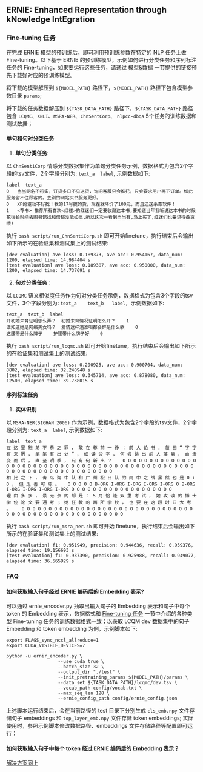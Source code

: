 ## ERNIE: **E**nhanced **R**epresentation through k**N**owledge **I**nt**E**gration


### Fine-tuning 任务

在完成 ERNIE 模型的预训练后，即可利用预训练参数在特定的 NLP 任务上做 Fine-tuning。以下基于 ERNIE 的预训练模型，示例如何进行分类任务和序列标注任务的 Fine-tuning，如果要运行这些任务，请通过 [模型&数据](#模型-数据) 一节提供的链接预先下载好对应的预训练模型。

将下载的模型解压到 `${MODEL_PATH}` 路径下，`${MODEL_PATH}` 路径下包含模型参数目录 `params`;

将下载的任务数据解压到 `${TASK_DATA_PATH}` 路径下，`${TASK_DATA_PATH}` 路径包含 `LCQMC`、`XNLI`、`MSRA-NER`、`ChnSentCorp`、 `nlpcc-dbqa` 5个任务的训练数据和测试数据；

#### 单句和句对分类任务

1) **单句分类任务**:

 以 `ChnSentiCorp` 情感分类数据集作为单句分类任务示例，数据格式为包含2个字段的tsv文件，2个字段分别为: `text_a  label`, 示例数据如下:
 ```
label  text_a
0   当当网名不符实，订货多日不见送货，询问客服只会推托，只会要求用户再下订单。如此服务留不住顾客的。去别的网站买书服务更好。
0   XP的驱动不好找！我的17号提的货，现在就降价了100元，而且还送杀毒软件！
1   <荐书> 推荐所有喜欢<红楼>的红迷们一定要收藏这本书,要知道当年我听说这本书的时候花很长时间去图书馆找和借都没能如愿,所以这次一看到当当有,马上买了,红迷们也要记得备货哦!
 ```

执行 `bash script/run_ChnSentiCorp.sh` 即可开始finetune，执行结束后会输出如下所示的在验证集和测试集上的测试结果:

```
[dev evaluation] ave loss: 0.189373, ave acc: 0.954167, data_num: 1200, elapsed time: 14.984404 s
[test evaluation] ave loss: 0.189387, ave acc: 0.950000, data_num: 1200, elapsed time: 14.737691 s
```

2) **句对分类任务**：

以 `LCQMC` 语义相似度任务作为句对分类任务示例，数据格式为包含3个字段的tsv文件，3个字段分别为: `text_a    text_b   label`，示例数据如下:
```
text_a  text_b  label
开初婚未育证明怎么弄？  初婚未育情况证明怎么开？    1
谁知道她是网络美女吗？  爱情这杯酒谁喝都会醉是什么歌    0
这腰带是什么牌子    护腰带什么牌子好    0
```
执行 `bash script/run_lcqmc.sh` 即可开始finetune，执行结束后会输出如下所示的在验证集和测试集上的测试结果:

```
[dev evaluation] ave loss: 0.290925, ave acc: 0.900704, data_num: 8802, elapsed time: 32.240948 s
[test evaluation] ave loss: 0.345714, ave acc: 0.878080, data_num: 12500, elapsed time: 39.738015 s
```

#### 序列标注任务

1) **实体识别**

 以 `MSRA-NER(SIGHAN 2006)` 作为示例，数据格式为包含2个字段的tsv文件，2个字段分别为: `text_a  label`, 示例数据如下:
 ```
 label  text_a
 在 这 里 恕 弟 不 恭 之 罪 ， 敢 在 尊 前 一 诤 ： 前 人 论 书 ， 每 曰 “ 字 字 有 来 历 ， 笔 笔 有 出 处 ” ， 细 读 公 字 ， 何 尝 跳 出 前 人 藩 篱 ， 自 隶 变 而 后 ， 直 至 明 季 ， 兄 有 何 新 出 ？    O O O O O O O O O O O O O O O O O O O O O O O O O O O O O O O O O O O O O O O O O O O O O O O O O O O O O O O O O O O O O O O O O O O O O
相 比 之 下 ， 青 岛 海 牛 队 和 广 州 松 日 队 的 雨 中 之 战 虽 然 也 是 0 ∶ 0 ， 但 乏 善 可 陈 。   O O O O O B-ORG I-ORG I-ORG I-ORG I-ORG O B-ORG I-ORG I-ORG I-ORG I-ORG O O O O O O O O O O O O O O O O O O O
理 由 多 多 ， 最 无 奈 的 却 是 ： 5 月 恰 逢 双 重 考 试 ， 她 攻 读 的 博 士 学 位 论 文 要 通 考 ； 她 任 教 的 两 所 学 校 ， 也 要 在 这 段 时 日 大 考 。    O O O O O O O O O O O O O O O O O O O O O O O O O O O O O O O O O O O O O O O O O O O O O O O O O O O O O O
 ```

执行 `bash script/run_msra_ner.sh` 即可开始 finetune，执行结束后会输出如下所示的在验证集和测试集上的测试结果:

```
[dev evaluation] f1: 0.951949, precision: 0.944636, recall: 0.959376, elapsed time: 19.156693 s
[test evaluation] f1: 0.937390, precision: 0.925988, recall: 0.949077, elapsed time: 36.565929 s
```

### FAQ

#### 如何获取输入句子经过 ERNIE 编码后的 Embedding 表示?

可以通过 ernie_encoder.py 抽取出输入句子的 Embedding 表示和句子中每个 token 的 Embedding 表示，数据格式和 [Fine-tuning 任务](#Fine-tuning-任务) 一节中介绍的各种类型 Fine-tuning 任务的训练数据格式一致；以获取 LCQM dev 数据集中的句子 Embedding 和 token embedding 为例，示例脚本如下:

```
export FLAGS_sync_nccl_allreduce=1
export CUDA_VISIBLE_DEVICES=7

python -u ernir_encoder.py \
                   --use_cuda true \
                   --batch_size 32 \
                   --output_dir "./test" \
                   --init_pretraining_params ${MODEL_PATH}/params \
                   --data_set ${TASK_DATA_PATH}/lcqmc/dev.tsv \
                   --vocab_path config/vocab.txt \
                   --max_seq_len 128 \
                   --ernie_config_path config/ernie_config.json
```

上述脚本运行结束后，会在当前路径的 test 目录下分别生成 `cls_emb.npy` 文件存储句子 embeddings 和 `top_layer_emb.npy` 文件存储 token embeddings; 实际使用时，参照示例脚本修改数据路径、embeddings 文件存储路径等配置即可运行；

#### 如何获取输入句子中每个 token 经过 ERNIE 编码后的 Embedding 表示？

[解决方案同上](#如何获取输入句子经过-ERNIE-编码后的-Embedding-表示?)
